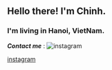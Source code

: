 ## Hello there! I'm Chinh. 
### I'm living in Hanoi, VietNam.


***Contact me*** :
![instagram](https://user-images.githubusercontent.com/86866053/145812461-55475f3c-7541-409f-9df9-fc41629615a8.png)


[instagram](https://www.instagram.com/tienchinh2211/)



